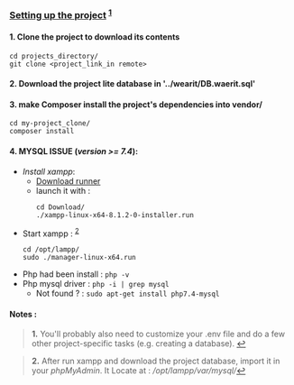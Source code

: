 ### [Setting up the project](https://symfony.com/doc/current/setup.html#setting-up-an-existing-symfony-project) <sup >[1](#f1)</sup>

#### 1. Clone the project to download its contents
```
cd projects_directory/
git clone <project_link_in remote>
```
#### 2. Download the project lite database in __'../wearit/DB.waerit.sql'__  

#### 3. make Composer install the project's dependencies into vendor/

```
cd my-project_clone/
composer install
```

#### 4. MYSQL ISSUE (*version >= 7.4*):<sup id="a1"></sup>
  - _Install xampp_:
    - [Download runner](https://www.apachefriends.org/fr/download.html)
    - launch it with : 
        ```
        cd Download/
        ./xampp-linux-x64-8.1.2-0-installer.run
        ```
  - Start xampp : <sup id='a2'>[2](#f2)</sup>
    ``` 
    cd /opt/lampp/
    sudo ./manager-linux-x64.run
    ``` 
  - Php had been install : `php -v `
  - Php mysql driver : `php -i | grep mysql`
    - Not found ? : `sudo apt-get install php7.4-mysql`
  




#### Notes :

><b id="f1">1.</b>
    You'll probably also need to customize your .env file and do a few other project-specific tasks (e.g. creating a database). [↩](#a1)

><b id='f2'>2.</b>
    After run xampp and download the project database, import it in your *phpMyAdmin*. 
    It Locate at : _/opt/lampp/var/mysql/_[↩](#a2)

